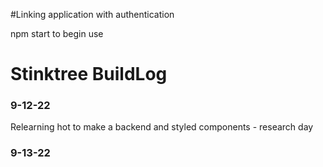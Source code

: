 #Linking application with authentication

npm start to begin use
# Stinktree BuildLog

### 9-12-22
Relearning hot to make a backend and styled components - research day

### 9-13-22
